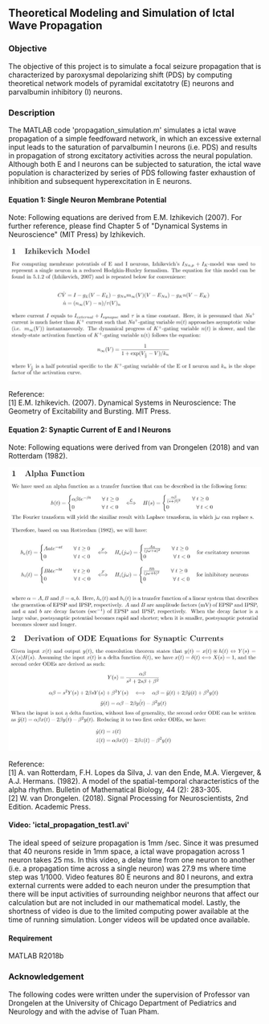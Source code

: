 ## Theoretical Modeling and Simulation of Ictal Wave Propagation
### Objective
The objective of this project is to simulate a focal seizure propagation that is characterized by paroxysmal depolarizing shift (PDS) by computing theoretical network models of pyramidal excitatotry (E) neurons and parvalbumin inhibitory (I) neurons.

### Description
The MATLAB code 'propagation_simulation.m' simulates a ictal wave propagation of a simple feedfoward network, in which an excessive external input leads to the saturation of parvalbumin I neurons (i.e. PDS) and results in propagation of strong excitatory activities across the neural population. Although both E and I neurons can be subjected to saturation, the ictal wave population is characterized by series of PDS following faster exhaustion of inhibition and subsequent hyperexcitation in E neurons.

#### Equation 1: Single Neuron Membrane Potential
Note: Following equations are derived from E.M. Izhikevich (2007). For further reference, please find Chapter 5 of "Dynamical Systems in Neuroscience" (MIT Press) by Izhikevich. <br/>

<img src="image/membrane_potential_eq_edit.JPG" width="750">

Reference: <br/>
[1] E.M. Izhikevich. (2007). Dynamical Systems in Neuroscience: The Geometry of Excitability and Bursting. MIT Press.

#### Equation 2: Synaptic Current of E and I Neurons
Note: Following equations were derived from van Drongelen (2018) and van Rotterdam (1982). <br/>

<img src="image/synaptic_eq1.JPG" width="700">
<img src="image/synaptic_eq2.JPG" width="700">

Reference: <br/>
[1] A. van Rotterdam, F.H. Lopes da Silva, J. van den Ende, M.A. Viergever, & A.J. Hermans. (1982). A model of the spatial-temporal characteristics of the alpha rhythm. Bulletin of Mathematical Biology, 44 (2): 283-305. <br/>
[2] W. van Drongelen. (2018). Signal Processing for Neuroscientists, 2nd Edition. Academic Press.


#### Video: 'ictal_propagation_test1.avi'
The ideal speed of seizure propagation is 1mm /sec. Since it was presumed that 40 neurons reside in 1mm space, a ictal wave propagation across 1 neuron takes 25 ms. In this video, a delay time from one neuron to another (i.e. a propagation time across a single neuron) was 27.9 ms where time step was 1/1000. Video features 80 E neurons and 80 I neurons, and extra external currents were added to each neuron under the presumption that there will be input activities of surrounding neighbor neurons that affect our calculation but are not included in our mathematical model. Lastly, the shortness of video is due to the limited computing power available at the time of running simulation. Longer videos will be updated once available.

#### Requirement
MATLAB R2018b

### Acknowledgement
The following codes were written under the supervision of Professor van Drongelen at the University of Chicago Department of Pediatrics and Neurology and with the advise of Tuan Pham.
